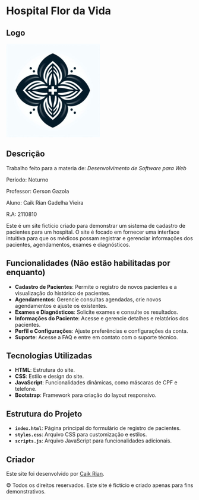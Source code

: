 # Hospital Flor da Vida

## Logo

  <img src="assets/img/_a4fe6667-c233-41ab-a6a9-264c97b17558.jpeg" alt="Logo do Hospital" width="50%"/>


## Descrição
Trabalho feito para a materia de: *Desenvolvimento de Software para Web*

Período: Noturno

Professor: Gerson Gazola

Aluno: Caik Rian Gadelha Vieira

R.A: 2110810

Este é um site fictício criado para demonstrar um sistema de cadastro de pacientes para um hospital. O site é focado em fornecer uma interface intuitiva para que os médicos possam registrar e gerenciar informações dos pacientes, agendamentos, exames e diagnósticos.

## Funcionalidades (Não estão habilitadas por enquanto)

- **Cadastro de Pacientes**: Permite o registro de novos pacientes e a visualização do histórico de pacientes.
- **Agendamentos**: Gerencie consultas agendadas, crie novos agendamentos e ajuste os existentes.
- **Exames e Diagnósticos**: Solicite exames e consulte os resultados.
- **Informações do Paciente**: Acesse e gerencie detalhes e relatórios dos pacientes.
- **Perfil e Configurações**: Ajuste preferências e configurações da conta.
- **Suporte**: Acesse a FAQ e entre em contato com o suporte técnico.

## Tecnologias Utilizadas

- **HTML**: Estrutura do site.
- **CSS**: Estilo e design do site.
- **JavaScript**: Funcionalidades dinâmicas, como máscaras de CPF e telefone.
- **Bootstrap**: Framework para criação do layout responsivo.

## Estrutura do Projeto

- **`index.html`**: Página principal do formulário de registro de pacientes.
- **`styles.css`**: Arquivo CSS para customização e estilos.
- **`scripts.js`**: Arquivo JavaScript para funcionalidades adicionais.

## Criador

Este site foi desenvolvido por [Caik Rian](https://meu-portfolio-pi-opal.vercel.app).

© Todos os direitos reservados. Este site é fictício e criado apenas para fins demonstrativos.

